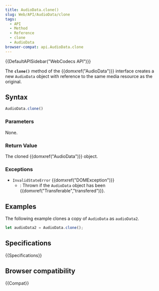 ```yaml
---
title: AudioData.clone()
slug: Web/API/AudioData/clone
tags:
  - API
  - Method
  - Reference
  - clone
  - AudioData
browser-compat: api.AudioData.clone
---
```

{{DefaultAPISidebar("WebCodecs API")}}

The **`clone()`** method of the {{domxref("AudioData")}} interface creates a new `AudioData` object with reference to the same media resource as the original.

## Syntax

```js
AudioData.clone()
```

### Parameters

None.

### Return Value

The cloned {{domxref("AudioData")}} object.

### Exceptions

- `InvalidStateError` {{domxref("DOMException")}}
  - : Thrown if the `AudioData` object has been {{domxref("Transferable","transfered")}}.

## Examples

The following example clones a copy of `AudioData` as `audioData2`.

```js
let audioData2 = AudioData.clone();
```

## Specifications

{{Specifications}}

## Browser compatibility

{{Compat}}

